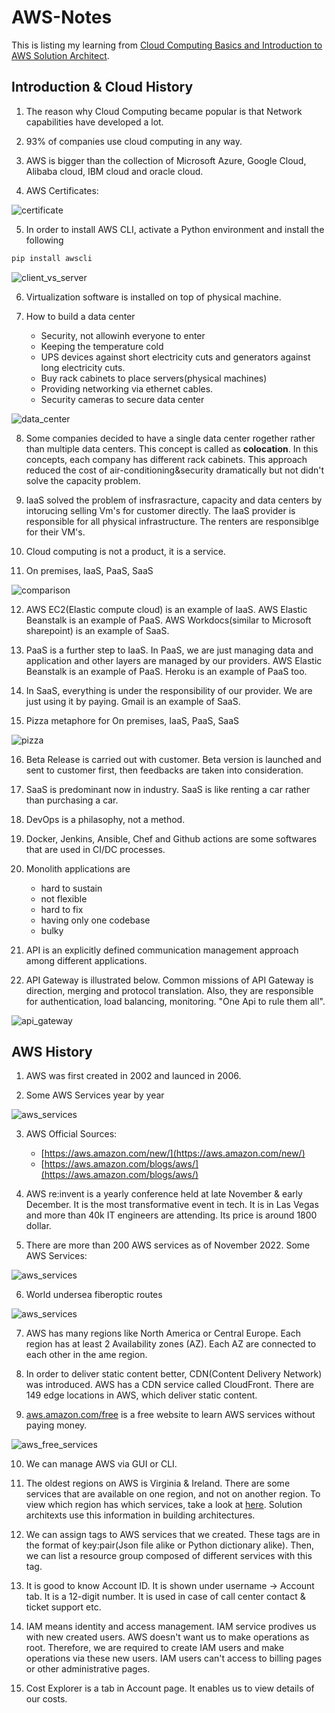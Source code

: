 # AWS-Notes

This is listing my learning from [Cloud Computing Basics and Introduction to AWS Solution Architect](https://www.udemy.com/course/bulut-bilisim-temelleri-ve-aws-cozum-mimarligina-giris/).

## Introduction & Cloud History

1) The reason why Cloud Computing became popular is that Network capabilities have developed a lot.

2) 93% of companies use cloud computing in any way.

3) AWS is bigger than the collection of Microsoft Azure, Google Cloud, Alibaba cloud, IBM cloud and oracle cloud.

4) AWS Certificates:

![certificate](./images/001.png)

5) In order to install AWS CLI, activate a Python environment and install the following

```run.sh
pip install awscli
```

![client_vs_server](./images/002.png)

6) Virtualization software is installed on top of physical machine.

7) How to build a data center

    - Security, not allowinh everyone to enter
    - Keeping the temperature cold
    - UPS devices against short electricity cuts and generators against long electricity cuts.
    - Buy rack cabinets to place servers(physical machines)
    - Providing networking via ethernet cables.
    - Security cameras to secure data center

![data_center](./images/003.png)

8) Some companies decided to have a single data center rogether rather than multiple data centers. This concept is called as **colocation**. In this concepts, each company has different rack cabinets. This approach reduced the cost of air-conditioning&security dramatically but not didn't solve the capacity problem.

9) IaaS solved the problem of insfrasracture, capacity and data centers by intorucing selling Vm's for customer directly. The IaaS provider is responsible for all physical infrastructure. The renters are responsiblge for their VM's.

10) Cloud computing is not a product, it is a service.

11) On premises, IaaS, PaaS, SaaS

![comparison](./images/004.png)

12) AWS EC2(Elastic compute cloud) is an example of IaaS. AWS Elastic Beanstalk is an example of PaaS. AWS Workdocs(similar to Microsoft sharepoint) is an example of SaaS.

13) PaaS is a further step to IaaS. In PaaS, we are just managing data and application and other layers are managed by our providers. AWS Elastic Beanstalk is an example of PaaS. Heroku is an example of PaaS too.

14) In SaaS, everything is under the responsibility of our provider. We are just using it by paying. Gmail is an example of SaaS.

15) Pizza metaphore for On premises, IaaS, PaaS, SaaS

![pizza](./images/005.png)

16) Beta Release is carried out with customer. Beta version is launched and sent to customer first, then feedbacks are taken into consideration.

17) SaaS is predominant now in industry. SaaS is like renting a car rather than purchasing a car.

18) DevOps is a philasophy, not a method.

19) Docker, Jenkins, Ansible, Chef and Github actions are some softwares that are used in CI/DC processes.

20) Monolith applications are

    - hard to sustain
    - not flexible
    - hard to fix
    - having only one codebase
    - bulky

21) API is an explicitly defined communication management approach among different applications.

22) API Gateway is illustrated below. Common missions of API Gateway is direction, merging and protocol translation. Also, they are responsible for authentication, load balancing, monitoring. "One Api to rule them all".

![api_gateway](./images/006.png)

## AWS History

1) AWS was first created in 2002 and launced in 2006.

2) Some AWS Services year by year

![aws_services](./images/007.png)

3) AWS Official Sources:

    - [https://aws.amazon.com/new/](https://aws.amazon.com/new/)
    - [https://aws.amazon.com/blogs/aws/](https://aws.amazon.com/blogs/aws/)

4) AWS re:invent is a yearly conference held at late November & early December. It is the most transformative event in tech. It is in Las Vegas and more than 40k IT engineers are attending. Its price is around 1800 dollar.

5) There are more than 200 AWS services as of November 2022. Some AWS Services:

![aws_services](./images/008.png)

6) World undersea fiberoptic routes

![aws_services](./images/009.png)

7) AWS has many regions like North America or Central Europe. Each region has at least 2 Availability zones (AZ). Each AZ are connected to each other in the ame region.

8) In order to deliver static content better, CDN(Content Delivery Network) was introduced. AWS has a CDN service called CloudFront. There are 149 edge locations in AWS, which deliver static content.

9) [aws.amazon.com/free](https://aws.amazon.com/free/?all-free-tier.sort-by=item.additionalFields.SortRank&all-free-tier.sort-order=asc&awsf.Free%20Tier%20Types=*all&awsf.Free%20Tier%20Categories=*all) is a free website to learn AWS services without paying money.

![aws_free_services](./images/010.png)

10) We can manage AWS via GUI or CLI.

11) The oldest regions on AWS is Virginia & Ireland. There are some services that are available on one region, and not on another region. To view which region has which services, take a look at [here](https://aws.amazon.com/about-aws/global-infrastructure/regional-product-services/). Solution architexts use this information in building architectures.

12) We can assign tags to AWS services that we created. These tags are in the format of key:pair(Json file alike or Python dictionary alike). Then, we can list a resource group composed of different services with this tag.

13) It is good to know Account ID. It is shown under username -> Account tab. It is a 12-digit number. It is used in case of call center contact & ticket support etc.

14) IAM means identity and access management. IAM service prodives us with new created users. AWS doesn't want us to make operations as root. Therefore, we are required to create IAM users and make operations via these new users. IAM users can't access to billing pages or other administrative pages.

15) Cost Explorer is a tab in Account page. It enables us to view details of our costs.



























